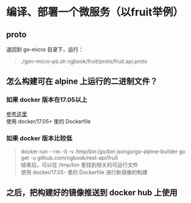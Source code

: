# 编译、部署一个微服务（以fruit举例）

## proto  
退回到 go-micro 目录下，运行：  
> ./gen-micro-pb.sh ngbook/fruit/proto/fruit.api.proto  

## 怎么构建可在 alpine 上运行的二进制文件？  
### 如果 docker 版本在17.05以上  
[参考这里](https://docs.docker.com/develop/develop-images/multistage-build/)  
使用 docker/17.05+ 里的 Dockerfile  

### 如果 docker 版本比较低  
> docker run --rm -it -v /tmp/bin:/go/bin jsongo/go-alpine-builder go get -u github.com/ngbook/rest-api/fruit  
结束后，可以在 /tmp/bin 里找到相关的可运行文件  
使用 docker/17.05- 里的 Dockerfile 进行新镜像的构建  

## 之后，把构建好的镜像推送到 docker hub 上使用  